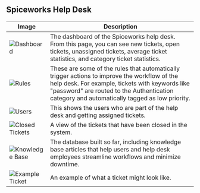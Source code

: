 ## Spiceworks Help Desk

| Image                                                                                     | Description                                                                                                                                                                                                                                         |
| ----------------------------------------------------------------------------------------- | --------------------------------------------------------------------------------------------------------------------------------------------------------------------------------------------------------------------------------------------------- |
| ![Dashboard](brandonanaya.github.io/HelpDesk%Documentation/Pasted%image%20250109004005.png) | The dashboard of the Spiceworks help desk. From this page, you can see new tickets, open tickets, unassigned tickets, average ticket statistics, and category ticket statistics.                                                                      |
| ![Rules](https://brandonanaya.github.io/HelpDesk%20Documentation/Pasted%20image%20250109010903.png)     | These are some of the rules that automatically trigger actions to improve the workflow of the help desk. For example, tickets with keywords like "password" are routed to the Authentication category and automatically tagged as low priority.       |
| ![Users](https://brandonanaya.github.io/HelpDesk%20Documentation/Pasted%20image%20250109014722.png)     | This shows the users who are part of the help desk and getting assigned tickets.                                                                                                                                                                     |
| ![Closed Tickets](https://brandonanaya.github.io/HelpDesk%20Documentation/Pasted%20image%20250109004048.png) | A view of the tickets that have been closed in the system.                                                                                                                                                                                          |
| ![Knowledge Base](https://brandonanaya.github.io/HelpDesk%20Documentation/Pasted%20image%20250109014621.png) | The database built so far, including knowledge base articles that help users and help desk employees streamline workflows and minimize downtime.                                                                                                     |
| ![Example Ticket](https://brandonanaya.github.io/HelpDesk%20Documentation/Pasted%20image%20250109020652.png) | An example of what a ticket might look like.                                                                                                                                                                                                        |
